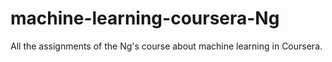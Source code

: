 # machine-learning-coursera-Ng
All the assignments of the Ng's course about machine learning in Coursera.
